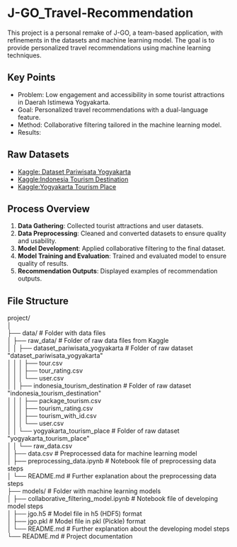 # J-GO_Travel-Recommendation
This project is a personal remake of J-GO, a team-based application, with refinements in the datasets and machine learning model. The goal is to provide personalized travel recommendations using machine learning techniques.

## Key Points
- Problem: Low engagement and accessibility in some tourist attractions in Daerah Istimewa Yogyakarta.
- Goal: Personalized travel recommendations with a dual-language feature.
- Method: Collaborative filtering tailored in the machine learning model.
- Results:

## Raw Datasets
- [Kaggle: Dataset Pariwisata Yogyakarta](https://www.kaggle.com/datasets/saufan/dataset-pariwisata-yogyakarta)
- [Kaggle:Indonesia Tourism Destination](https://www.kaggle.com/datasets/aprabowo/indonesia-tourism-destination)
- [Kaggle:Yogyakarta Tourism Place](https://www.kaggle.com/datasets/mrafif/yogyakarta-tourism-place)

## Process Overview
1. **Data Gathering**: Collected tourist attractions and user datasets.
2. **Data Preprocessing**: Cleaned and converted datasets to ensure quality and usability.
3. **Model Development**: Applied collaborative filtering to the final dataset.
4. **Model Training and Evaluation**: Trained and evaluated model to ensure quality of results.
5. **Recommendation Outputs**: Displayed examples of recommendation outputs.

## File Structure
project/  
│  
├── data/                                     # Folder with data files  
│   ├── raw_data/                             # Folder of raw data files from Kaggle  
│   │   ├── dataset_pariwisata_yogyakarta     # Folder of raw dataset "dataset_pariwisata_yogyakarta"  
│   │   │   ├── tour.csv  
│   │   │   ├── tour_rating.csv  
│   │   │   └── user.csv  
│   │   ├── indonesia_tourism_destination     # Folder of raw dataset "indonesia_tourism_destination"  
│   │   │   ├── package_tourism.csv  
│   │   │   ├── tourism_rating.csv  
│   │   │   ├── tourism_with_id.csv  
│   │   │   └── user.csv  
│   │   └── yogyakarta_tourism_place          # Folder of raw dataset "yogyakarta_tourism_place"  
│   │       └── raw_data.csv  
│   ├── data.csv                              # Preprocessed data for machine learning model  
│   ├── preprocessing_data.ipynb              # Notebook file of preprocessing data steps  
│   └── README.md                             # Further explanation about the preprocessing data steps  
├── models/                                   # Folder with machine learning models  
│   ├── collaborative_filtering_model.ipynb   # Notebook file of developing model steps  
│   ├── jgo.h5                                # Model file in h5 (HDF5) format  
│   ├── jgo.pkl                               # Model file in pkl (Pickle) format  
│   └── README.md                             # Further explanation about the developing model steps  
└── README.md                                 # Project documentation  
